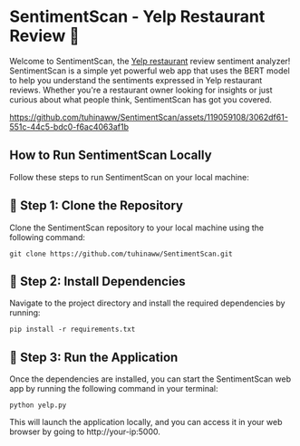 # SentimentScan - Yelp Restaurant Review 🍜

Welcome to SentimentScan, the [Yelp restaurant](https://www.yelp.com) review sentiment analyzer! SentimentScan is a simple yet powerful web app that uses the BERT model to help you understand the sentiments expressed in Yelp restaurant reviews. Whether you're a restaurant owner looking for insights or just curious about what people think, SentimentScan has got you covered.



https://github.com/tuhinaww/SentimentScan/assets/119059108/3062df61-551c-44c5-bdc0-f6ac4063af1b



## How to Run SentimentScan Locally

Follow these steps to run SentimentScan on your local machine:

## 🍜 Step 1: Clone the Repository

Clone the SentimentScan repository to your local machine using the following command:

```shell
git clone https://github.com/tuhinaww/SentimentScan.git
```
## 🍜 Step 2: Install Dependencies

Navigate to the project directory and install the required dependencies by running:

```shell
pip install -r requirements.txt
```
## 🍜 Step 3: Run the Application

Once the dependencies are installed, you can start the SentimentScan web app by running the following command in your terminal:

```shell
python yelp.py
```
This will launch the application locally, and you can access it in your web browser by going to http://your-ip:5000.
